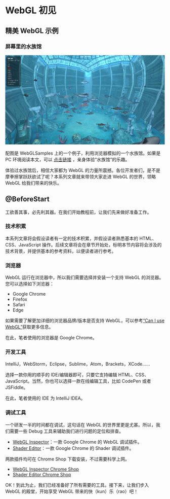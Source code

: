 # WebGL 初见

## 精美 WebGL 示例

### 屏幕里的水族馆

![WebGL 水族馆](/public/resources/articles/welcome_to_webgl/7753128416859d56b5561f3e9242de5f.jpg)

配图是 WebGLSamples 上的一个例子，利用浏览器模拟的一个水族馆。如果是 PC 环境阅读本文，可以 [点击链接](http://webglsamples.org/aquarium/aquarium.html) ，亲身体验“水族馆”的乐趣。

体验过水族馆后，相信大家都为 WebGL 的力量所震撼。各位开发者们，是不是摩拳擦掌跃跃欲试了呢？本系列文章就来带领大家走进 WebGL 的世界，领略 WebGL 给我们带来的快乐。

## @BeforeStart

工欲善其事，必先利其器。在我们开始教程前，让我们先来做好准备工作。

### 技术积累

本系列文章将会假设读者有一定的技术积累，并假设读者熟悉基本的 HTML、CSS、JavaScript 操作。后续文章将会在章节开始处，标明本节内容将会涉及的技术背景，并提供基本的参考资料，以便读者进行参考。

### 浏览器

WebGL 运行在浏览器中，所以我们需要选择并安装一个支持 WebGL 的浏览器。您可以选择如下浏览器：

* Google Chrome
* Firefox
* Safari
* Edge

如果需要了解更加详细的浏览器品牌/版本是否支持 WebGL，可以参考[“Can I use WebGL”](http://caniuse.com/#search=gl)获取更多信息。

在此，笔者使用的浏览器是 Google Chrome。

### 开发工具

IntelliJ，WebStorm，Eclipse，Sublime，Atom，Brackets，XCode……

选择一款你用的顺手的 IDE/编辑器即可，只要它支持编辑 HTML、CSS、JavaScript。当然，你也可以选择一款在线编辑工具，比如 CodePen 或者 JSFiddle。

在此，笔者使用的 IDE 为 IntelliJ IDEA。

### 调试工具

一个研发一半的时间都在调试，这句话在 WebGL 的世界里更是尤甚。所以，我们需要一些 Debug 工具来辅助我们进行问题的定位和排查。

* [WebGL Inspector](http://benvanik.github.io/WebGL-Inspector/)：一款 Google Chrome 的 WebGL 调试插件。
* [Shader Editor](https://github.com/spite/ShaderEditorExtension)：一款 Google Chrome 的 Shader 调试插件。

两款插件均可在 Chrome Shop 下载安装，不过需要科学上网。

* [WebGL Inspector Chrome Shop](https://chrome.google.com/webstore/detail/webgl-inspector/ogkcjmbhnfmlnielkjhedpcjomeaghda?utm_source=chrome-ntp-icon)
* [Shader Editor Chrome Shop](https://chrome.google.com/webstore/detail/shader-editor/ggeaidddejpbakgafapihjbgdlbbbpob?utm_source=chrome-ntp-icon)

OK！到此为止，我们已经准备好了所有需要的工具。接下来，让我们步入 WebGL 的殿堂，开始享受 WebGL 带来的快（kun）乐（rao）吧！